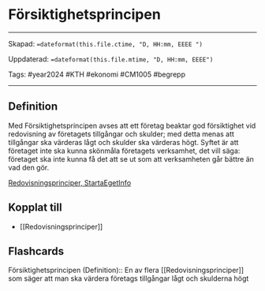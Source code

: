 # Försiktighetsprincipen

---
Skapad: `=dateformat(this.file.ctime, "D, HH:mm, EEEE ")`

Uppdaterad: `=dateformat(this.file.mtime, "D, HH:mm, EEEE")`

Tags: #year2024 #KTH #ekonomi #CM1005 #begrepp

---

## Definition

Med Försiktighetsprincipen avses att ett företag beaktar god försiktighet vid redovisning av företagets tillgångar och skulder; med detta menas att tillgångar ska värderas lågt och skulder ska värderas högt. Syftet är att företaget inte ska kunna skönmåla företagets verksamhet, det vill säga: företaget ska inte kunna få det att se ut som att verksamheten går bättre än vad den gör.

[Redovisningsprinciper, StartaEgetInfo](https://www.startaegetinfo.se/redovisningsprinciper)

## Kopplat till

- [[Redovisningsprinciper]]

## Flashcards

Försiktighetsprincipen (Definition):: En av flera [[Redovisningsprinciper]] som säger att man ska värdera företags tillgångar lågt och skulderna högt
<!--SR:!2024-05-02,68,312-->
